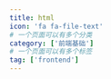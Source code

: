 ```yaml
---
title: html
icon: 'fa fa-file-text'
# 一个页面可以有多个分类
category: ['前端基础']
# 一个页面可以有多个标签
tag: ['frontend']
---
```

